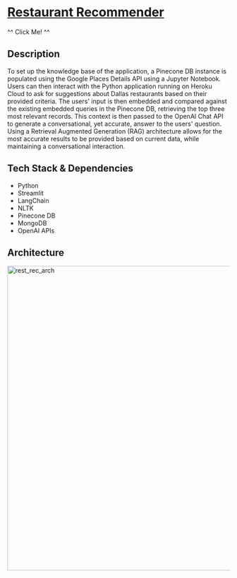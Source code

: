 # [Restaurant Recommender](https://dallas-restaurant-recs-deb42da2fcb0.herokuapp.com/)
^^ Click Me! ^^

## Description
To set up the knowledge base of the application, a Pinecone DB instance is populated using the Google Places Details API using a Jupyter Notebook. Users can then interact with the Python application running on Heroku Cloud to ask for suggestions about Dallas restaurants based on their provided criteria. The users' input is then embedded and compared against the existing embedded queries in the Pinecone DB, retrieving the top three most relevant records. This context is then passed to the OpenAI Chat API to generate a conversational, yet accurate, answer to the users' question. Using a Retrieval Augmented Generation (RAG) architecture allows for the most accurate results to be provided based on current data, while maintaining a conversational interaction.

## Tech Stack & Dependencies
 * Python
 * Streamlit
 * LangChain
 * NLTK
 * Pinecone DB
 * MongoDB
 * OpenAI APIs

## Architecture
<img width="1252" height="690" alt="rest_rec_arch" src="https://github.com/user-attachments/assets/38642e12-19b3-44ce-ba41-539b1ac50c9c" />
